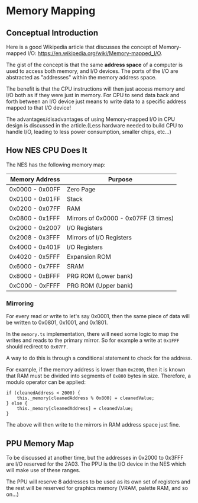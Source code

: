 # Memory Mapping

## Conceptual Introduction

Here is a good Wikipedia article that discusses the concept of Memory-mapped I/O: https://en.wikipedia.org/wiki/Memory-mapped_I/O.

The gist of the concept is that the same **address space** of a computer is used to access both memory, and I/O devices. The ports of the I/O are abstracted as "addresses" within the memory address space.

The benefit is that the CPU instructions will then just access memory and I/O both as if they were just in memory. For CPU to send data back and forth between an I/O device just means to write data to a specific address mapped to that I/O device!

The advantages/disadvantages of using Memory-mapped I/O in CPU design is discussed in the article.(Less hardware needed to build CPU to handle I/O, leading to less power consumption, smaller chips, etc...)

## How NES CPU Does It

The NES has the following memory map:

|Memory Address|Purpose|
|--------------|-------|
|0x0000 - 0x00FF| Zero Page|
|0x0100 - 0x01FF| Stack|
|0x0200 - 0x07FF| RAM|
|0x0800 - 0x1FFF| Mirrors of 0x0000 - 0x07FF (3 times)|
|0x2000 - 0x2007| I/O Registers|
|0x2008 - 0x3FFF| Mirrors of I/O Registers|
|0x4000 - 0x401F| I/O Registers|
|0x4020 - 0x5FFF| Expansion ROM|
|0x6000 - 0x7FFF| SRAM|
|0x8000 - 0xBFFF| PRG ROM (Lower bank)|
|0xC000 - 0xFFFF| PRG ROM (Upper bank)|

### Mirroring

For every read or write to let's say 0x0001, then the same piece of data will be written to 0x0801, 0x1001, and 0x1801.

In the `memory.ts` implementation, there will need some logic to map the writes and reads to the primary mirror. So for example a write at `0x1FFF` should redirect to `0x07FF`.

A way to do this is through a conditional statement to check for the address. 

For example, if the memory address is lower than `0x2000`, then it is known that RAM must be divided into segments of `0x800` bytes in size. Therefore, a modulo operator can be applied:

```
if (cleanedAddress < 2000) {
    this._memory[cleanedAddress % 0x800] = cleanedValue;
} else {
    this._memory[cleanedAddress] = cleanedValue;
}
```

The above will then write to the mirrors in RAM address space just fine.

## PPU Memory Map

To be discussed at another time, but the addresses in 0x2000 to 0x3FFF are I/O reserved for the 2A03. The PPU is the I/O device in the NES which will make use of these ranges.

The PPU will reserve 8 addresses to be used as its own set of registers and the rest will be reserved for graphics memory (VRAM, palette RAM, and so on...)
